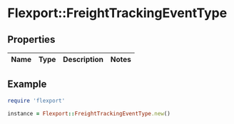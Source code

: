 # Flexport::FreightTrackingEventType

## Properties

| Name | Type | Description | Notes |
| ---- | ---- | ----------- | ----- |

## Example

```ruby
require 'flexport'

instance = Flexport::FreightTrackingEventType.new()
```

